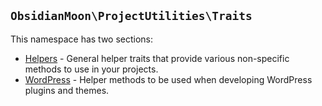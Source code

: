`ObsidianMoon\ProjectUtilities\Traits`
--------------------------------------

This namespace has two sections:

* [Helpers](./Helpers) - General helper traits that provide various non-specific methods to use in your projects.
* [WordPress](./WordPress) - Helper methods to be used when developing WordPress plugins and themes.
